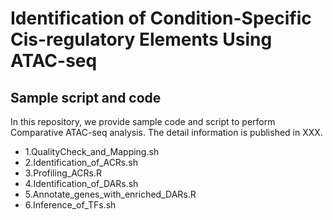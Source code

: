 # Identification of Condition-Specific Cis-regulatory Elements Using ATAC-seq

## Sample script and code
In this repository, we provide sample code and script to perform Comparative ATAC-seq analysis.
The detail information is published in XXX.

* 1.QualityCheck_and_Mapping.sh
* 2.Identification_of_ACRs.sh
* 3.Profiling_ACRs.R
* 4.Identification_of_DARs.sh
* 5.Annotate_genes_with_enriched_DARs.R
* 6.Inference_of_TFs.sh
